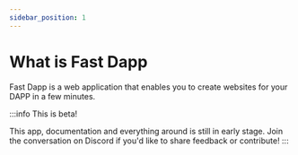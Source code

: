 ```yaml
---
sidebar_position: 1
---
```


# What is Fast Dapp

Fast Dapp is a web application that enables you to create websites for your DAPP in a few minutes.

:::info This is beta!

This app, documentation and everything around is still in early stage. Join the conversation on Discord if you'd like to share feedback or contribute!
:::